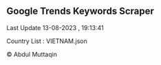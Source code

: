

## Google Trends Keywords Scraper 
 
Last Update 13-08-2023 , 19:13:41

Country List :
VIETNAM.json



© Abdul Muttaqin 
